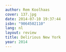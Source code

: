 ```yaml
---
author: Rem Koolhaas
cover: 137.jpg
date: 2014-07-10 19:37:44
isbn: "9064502110"
lang: nl
layout: review
title: Delirious New York
year: 2014
---
```

